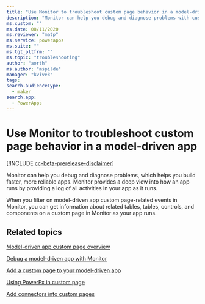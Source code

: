 ```yaml
---
title: "Use Monitor to troubleshoot custom page behavior in a model-driven app"
description: "Monitor can help you debug and diagnose problems with custom pages"
ms.custom: ""
ms.date: 08/11/2020
ms.reviewer: "matp"
ms.service: powerapps
ms.suite: ""
ms.tgt_pltfrm: ""
ms.topic: "troubleshooting"
author: "aorth"
ms.author: "mspilde"
manager: "kvivek"
tags: 
search.audienceType: 
  - maker
search.app: 
  - PowerApps
---
```

# Use Monitor to troubleshoot custom page behavior in a model-driven app

[!INCLUDE [cc-beta-prerelease-disclaimer](../../includes/cc-beta-prerelease-disclaimer.md)]

Monitor can help you debug and diagnose problems, which helps you build faster, more reliable apps. Monitor provides a deep view into how an app runs by providing a log of all activities in your app as it runs.

When you filter on model-driven app custom page-related events in Monitor, you can get information about related tables, tables, controls, and components on a custom page in Monitor as your app runs.  

## Related topics

[Model-driven app custom page overview](model-app-page-overview.md)

[Debug a model-driven app with Monitor](../monitor-modelapps.md)

[Add a custom page to your model-driven app](add-page-to-model-app.md)

[Using PowerFx in custom page](page-powerfx-in-model-app.md)

[Add connectors into custom pages](page-data-connector.md)
